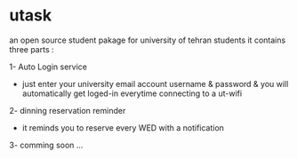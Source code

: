 # utask
an open source student pakage for university of tehran students
it contains three parts :

1- Auto Login service 
- just enter your university email account username & password & you will automatically get loged-in everytime connecting to a ut-wifi

2- dinning reservation reminder
- it reminds you to reserve every WED with a notification

3- comming soon ...

